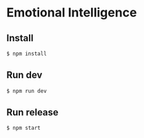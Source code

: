 # Emotional Intelligence


## Install

```bash
$ npm install
```

## Run dev
```bash
$ npm run dev
```

## Run release
```bash
$ npm start
```
